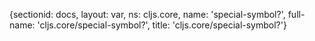 {sectionid: docs, layout: var, ns: cljs.core, name: 'special-symbol?', full-name: 'cljs.core/special-symbol?',
  title: 'cljs.core/special-symbol?'}
